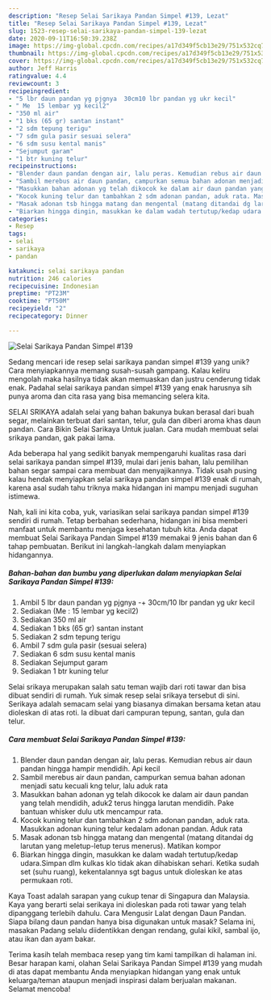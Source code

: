 ```yaml
---
description: "Resep Selai Sarikaya Pandan Simpel #139, Lezat"
title: "Resep Selai Sarikaya Pandan Simpel #139, Lezat"
slug: 1523-resep-selai-sarikaya-pandan-simpel-139-lezat
date: 2020-09-11T16:50:39.238Z
image: https://img-global.cpcdn.com/recipes/a17d349f5cb13e29/751x532cq70/selai-sarikaya-pandan-simpel-139-foto-resep-utama.jpg
thumbnail: https://img-global.cpcdn.com/recipes/a17d349f5cb13e29/751x532cq70/selai-sarikaya-pandan-simpel-139-foto-resep-utama.jpg
cover: https://img-global.cpcdn.com/recipes/a17d349f5cb13e29/751x532cq70/selai-sarikaya-pandan-simpel-139-foto-resep-utama.jpg
author: Jeff Harris
ratingvalue: 4.4
reviewcount: 3
recipeingredient:
- "5 lbr daun pandan yg pjgnya  30cm10 lbr pandan yg ukr kecil"
- " Me  15 lembar yg kecil2"
- "350 ml air"
- "1 bks (65 gr) santan instant"
- "2 sdm tepung terigu"
- "7 sdm gula pasir sesuai selera"
- "6 sdm susu kental manis"
- "Sejumput garam"
- "1 btr kuning telur"
recipeinstructions:
- "Blender daun pandan dengan air, lalu peras. Kemudian rebus air daun pandan hingga hampir mendidih. Api kecil"
- "Sambil merebus air daun pandan, campurkan semua bahan adonan menjadi satu kecuali kng telur, lalu aduk rata"
- "Masukkan bahan adonan yg telah dikocok ke dalam air daun pandan yang telah mendidih, aduk2 terus hingga larutan mendidih. Pake bantuan whisker dulu utk mencampur rata."
- "Kocok kuning telur dan tambahkan 2 sdm adonan pandan, aduk rata. Masukkan adonan kuning telur kedalam adonan pandan. Aduk rata"
- "Masak adonan tsb hingga matang dan mengental (matang ditandai dg larutan yang meletup-letup terus menerus). Matikan kompor"
- "Biarkan hingga dingin, masukkan ke dalam wadah tertutup/kedap udara.Simpan dlm kulkas klo tidak akan dihabiskan sehari. Ketika sudah set (suhu ruang), kekentalannya sgt bagus untuk dioleskan ke atas permukaan roti."
categories:
- Resep
tags:
- selai
- sarikaya
- pandan

katakunci: selai sarikaya pandan 
nutrition: 246 calories
recipecuisine: Indonesian
preptime: "PT23M"
cooktime: "PT50M"
recipeyield: "2"
recipecategory: Dinner

---
```



![Selai Sarikaya Pandan Simpel #139](https://img-global.cpcdn.com/recipes/a17d349f5cb13e29/751x532cq70/selai-sarikaya-pandan-simpel-139-foto-resep-utama.jpg)

Sedang mencari ide resep selai sarikaya pandan simpel #139 yang unik? Cara menyiapkannya memang susah-susah gampang. Kalau keliru mengolah maka hasilnya tidak akan memuaskan dan justru cenderung tidak enak. Padahal selai sarikaya pandan simpel #139 yang enak harusnya sih punya aroma dan cita rasa yang bisa memancing selera kita.

SELAI SRIKAYA adalah selai yang bahan bakunya bukan berasal dari buah segar, melainkan terbuat dari santan, telur, gula dan diberi aroma khas daun pandan. Cara Bikin Selai Sarikaya Untuk jualan. Cara mudah membuat selai srikaya pandan, gak pakai lama.

Ada beberapa hal yang sedikit banyak mempengaruhi kualitas rasa dari selai sarikaya pandan simpel #139, mulai dari jenis bahan, lalu pemilihan bahan segar sampai cara membuat dan menyajikannya. Tidak usah pusing kalau hendak menyiapkan selai sarikaya pandan simpel #139 enak di rumah, karena asal sudah tahu triknya maka hidangan ini mampu menjadi suguhan istimewa.


Nah, kali ini kita coba, yuk, variasikan selai sarikaya pandan simpel #139 sendiri di rumah. Tetap berbahan sederhana, hidangan ini bisa memberi manfaat untuk membantu menjaga kesehatan tubuh kita. Anda dapat membuat Selai Sarikaya Pandan Simpel #139 memakai 9 jenis bahan dan 6 tahap pembuatan. Berikut ini langkah-langkah dalam menyiapkan hidangannya.

<!--inarticleads1-->

##### Bahan-bahan dan bumbu yang diperlukan dalam menyiapkan Selai Sarikaya Pandan Simpel #139:

1. Ambil 5 lbr daun pandan yg pjgnya -+ 30cm/10 lbr pandan yg ukr kecil
1. Sediakan  (Me : 15 lembar yg kecil2)
1. Sediakan 350 ml air
1. Sediakan 1 bks (65 gr) santan instant
1. Sediakan 2 sdm tepung terigu
1. Ambil 7 sdm gula pasir (sesuai selera)
1. Sediakan 6 sdm susu kental manis
1. Sediakan Sejumput garam
1. Sediakan 1 btr kuning telur


Selai srikaya merupakan salah satu teman wajib dari roti tawar dan bisa dibuat sendiri di rumah. Yuk simak resep selai srikaya tersebut di sini. Serikaya adalah semacam selai yang biasanya dimakan bersama ketan atau dioleskan di atas roti. Ia dibuat dari campuran tepung, santan, gula dan telur. 

<!--inarticleads2-->

##### Cara membuat Selai Sarikaya Pandan Simpel #139:

1. Blender daun pandan dengan air, lalu peras. Kemudian rebus air daun pandan hingga hampir mendidih. Api kecil
1. Sambil merebus air daun pandan, campurkan semua bahan adonan menjadi satu kecuali kng telur, lalu aduk rata
1. Masukkan bahan adonan yg telah dikocok ke dalam air daun pandan yang telah mendidih, aduk2 terus hingga larutan mendidih. Pake bantuan whisker dulu utk mencampur rata.
1. Kocok kuning telur dan tambahkan 2 sdm adonan pandan, aduk rata. Masukkan adonan kuning telur kedalam adonan pandan. Aduk rata
1. Masak adonan tsb hingga matang dan mengental (matang ditandai dg larutan yang meletup-letup terus menerus). Matikan kompor
1. Biarkan hingga dingin, masukkan ke dalam wadah tertutup/kedap udara.Simpan dlm kulkas klo tidak akan dihabiskan sehari. Ketika sudah set (suhu ruang), kekentalannya sgt bagus untuk dioleskan ke atas permukaan roti.


Kaya Toast adalah sarapan yang cukup tenar di Singapura dan Malaysia. Kaya yang berarti selai serikaya ini dioleskan pada roti tawar yang telah dipanggang terlebih dahulu. Cara Mengusir Lalat dengan Daun Pandan. Siapa bilang daun pandan hanya bisa digunakan untuk masak? Selama ini, masakan Padang selalu diidentikkan dengan rendang, gulai kikil, sambal ijo, atau ikan dan ayam bakar. 

Terima kasih telah membaca resep yang tim kami tampilkan di halaman ini. Besar harapan kami, olahan Selai Sarikaya Pandan Simpel #139 yang mudah di atas dapat membantu Anda menyiapkan hidangan yang enak untuk keluarga/teman ataupun menjadi inspirasi dalam berjualan makanan. Selamat mencoba!
